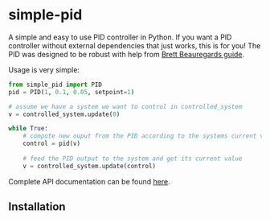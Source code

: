 # simple-pid

A simple and easy to use PID controller in Python. If you want a PID controller without external dependencies that just works, this is for you! The PID was designed to be robust with help from [Brett Beauregards guide](http://brettbeauregard.com/blog/2011/04/improving-the-beginners-pid-introduction/).

Usage is very simple:

```python
from simple_pid import PID
pid = PID(1, 0.1, 0.05, setpoint=1)

# assume we have a system we want to control in controlled_system
v = controlled_system.update(0)

while True:
    # compute new ouput from the PID according to the systems current value
    control = pid(v)
    
    # feed the PID output to the system and get its current value
    v = controlled_system.update(control)
```

Complete API documentation can be found [here]().

## Installation
